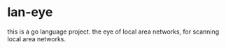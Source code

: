 # lan-eye
this is a go language project. the eye of local area networks, for scanning local area networks.
